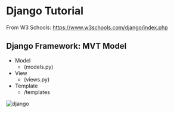 # Django Tutorial

From W3 Schools: https://www.w3schools.com/django/index.php

## Django Framework: MVT Model

- Model
  - (models.py)
- View
  - (views.py)
- Template
  - /templates



![django](https://user-images.githubusercontent.com/54840122/205463140-55d19147-3d97-43ab-ae70-6c5f8b7fb988.JPG)
